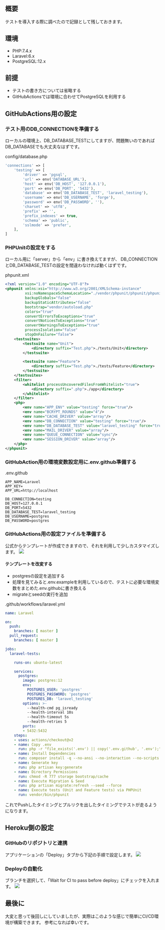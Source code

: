 ## 概要
テストを導入する際に調べたので記録として残しておきます。

## 環境
- PHP:7.4.x
- Laravel:6.x
- PostgreSQL:12.x

## 前提
- テストの書き方については省略する
- GitHubActionsでは環境に合わせてPostgreSQLを利用する

## GitHubActions用の設定
### テスト用のDB_CONNECTIONを準備する
ローカルの環境上、DB_DATABASE_TESTにしてますが、問題無いのであればDB_DATABASEでも大丈夫なはずです。

config/database.php
```php
'connections' => [
    'testing' => [
        'driver' => 'pgsql',
        'url' => env('DATABASE_URL'),
        'host' => env('DB_HOST', '127.0.0.1'),
        'port' => env('DB_PORT', '5432'),
        'database' => env('DB_DATABASE_TEST', 'laravel_testing'),
        'username' => env('DB_USERNAME', 'forge'),
        'password' => env('DB_PASSWORD', ''),
        'charset' => 'utf8',
        'prefix' => '',
        'prefix_indexes' => true,
        'schema' => 'public',
        'sslmode' => 'prefer',
    ],
]
```

### PHPUnitの設定をする
ローカル用に「server」から「env」に書き換えてますが、
DB_CONNECTIONとDB_DATABASE_TESTの設定を間違わなければ動くはずです。

phpunit.xml
```xml
<?xml version="1.0" encoding="UTF-8"?>
<phpunit xmlns:xsi="http://www.w3.org/2001/XMLSchema-instance"
         xsi:noNamespaceSchemaLocation="./vendor/phpunit/phpunit/phpunit.xsd"
         backupGlobals="false"
         backupStaticAttributes="false"
         bootstrap="vendor/autoload.php"
         colors="true"
         convertErrorsToExceptions="true"
         convertNoticesToExceptions="true"
         convertWarningsToExceptions="true"
         processIsolation="false"
         stopOnFailure="false">
    <testsuites>
        <testsuite name="Unit">
            <directory suffix="Test.php">./tests/Unit</directory>
        </testsuite>

        <testsuite name="Feature">
            <directory suffix="Test.php">./tests/Feature</directory>
        </testsuite>
    </testsuites>
    <filter>
        <whitelist processUncoveredFilesFromWhitelist="true">
            <directory suffix=".php">./app</directory>
        </whitelist>
    </filter>
    <php>
        <env name="APP_ENV" value="testing" force="true"/>
        <env name="BCRYPT_ROUNDS" value="4"/>
        <env name="CACHE_DRIVER" value="array"/>
        <env name="DB_CONNECTION" value="testing" force="true"/>
        <env name="DB_DATABASE_TEST" value="laravel_testing" force="true"/>
        <env name="MAIL_DRIVER" value="array"/>
        <env name="QUEUE_CONNECTION" value="sync"/>
        <env name="SESSION_DRIVER" value="array"/>
    </php>
</phpunit>

```

### GitHubAction用の環境変数設定用に.env.github準備する
.env.github
```
APP_NAME=Laravel
APP_KEY=
APP_URL=http://localhost

DB_CONNECTION=testing
DB_HOST=127.0.0.1
DB_PORT=5432
DB_DATABASE_TEST=laravel_testing
DB_USERNAME=postgres
DB_PASSWORD=postgres
```

### GitHubActions用の設定ファイルを準備する
公式からテンプレートが作成できますので、それを利用して少しカスタマイズします。
![](https://storage.googleapis.com/zenn-user-upload/380rwerifah60xfycfetpwjij7sg)


#### テンプレートを改変する
- postgresの設定を追加する
- 処理を見てみると.env.exampleを利用しているので、テストに必要な環境変数をまとめた.env.githubに書き換える
- migrateとseedの実行を追加

.github/workflows/laravel.yml
```yml
name: Laravel

on:
  push:
    branches: [ master ]
  pull_request:
    branches: [ master ]

jobs:
  laravel-tests:

    runs-on: ubuntu-latest

    services:
      postgres:
        image: postgres:12
        env:
          POSTGRES_USER: 'postgres'
          POSTGRES_PASSWORD: 'postgres'
          POSTGRES_DB: 'laravel_testing'
        options: >-
          --health-cmd pg_isready
          --health-interval 10s
          --health-timeout 5s
          --health-retries 5
        ports:
        - 5432:5432
    steps:
    - uses: actions/checkout@v2
    - name: Copy .env
      run: php -r "file_exists('.env') || copy('.env.github', '.env');"
    - name: Install Dependencies
      run: composer install -q --no-ansi --no-interaction --no-scripts --no-suggest --no-progress --prefer-dist
    - name: Generate key
      run: php artisan key:generate
    - name: Directory Permissions
      run: chmod -R 777 storage bootstrap/cache
    - name: Execute Migration & Seed
      run: php artisan migrate:refresh --seed --force
    - name: Execute tests (Unit and Feature tests) via PHPUnit
      run: vendor/bin/phpunit
```

これでPushしたタイミングとプルリクを出したタイミングでテストが走るようになります。

## Heroku側の設定
### GitHubのリポジトリと連携
アプリケーションの「Deploy」タブから下記の手順で設定します。
![](https://storage.googleapis.com/zenn-user-upload/s8gxxnadwmz956vk9a3e67if55xt)


### Deployの自動化
ブランチを選択して、「Wait for CI to pass before deploy」にチェックを入れます。
![](https://storage.googleapis.com/zenn-user-upload/lqvspk4g6guq5wmqzwq5xc5sg5ts)

## 最後に
大変と思って後回しにしていましたが、実際はこのような感じで簡単にCI/CD環境が構築できます。
参考になれば幸いです。
